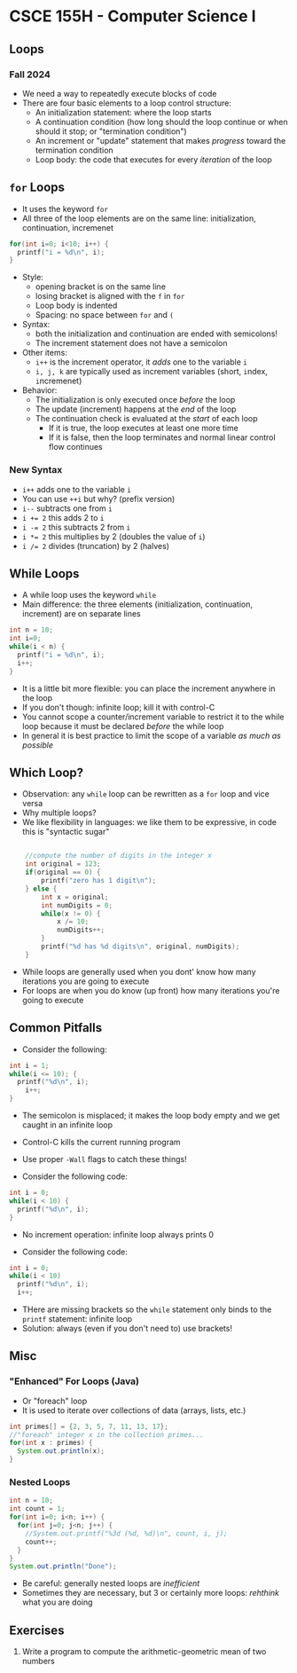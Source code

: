 
# CSCE 155H - Computer Science I
## Loops
### Fall 2024

* We need a way to repeatedly execute blocks of code
* There are four basic elements to a loop control structure:
  * An initialization statement: where the loop starts
  * A continuation condition (how long should the loop continue or when should it stop; or "termination condition")
  * An increment or "update" statement that makes *progress* toward the termination condition
  * Loop body: the code that executes for every *iteration* of the loop

## `for` Loops


* It uses the keyword `for`
* All three of the loop elements are on the same line: initialization, continuation, incremenet

```c
for(int i=0; i<10; i++) {
  printf("i = %d\n", i);
}
```

* Style:
  * opening bracket is on the same line
  * losing bracket is aligned with the `f` in `for`
  * Loop body is indented
  * Spacing: no space between `for` and `(`
* Syntax:
  * both the initialization and continuation are ended with semicolons!
  * The increment statement does not have a semicolon
* Other items:
  * `i++` is the increment operator, it *adds* one to the variable `i`
  * `i, j, k` are typically used as increment variables (short, `i`ndex, `i`ncremenet)
* Behavior:
  * The initialization is only executed once *before* the loop
  * The update (increment) happens at the *end* of the loop
  * The continuation check is evaluated at the *start* of each loop
    * If it is true, the loop executes at least one more time
    * If it is false, then the loop terminates and normal linear control flow continues

### New Syntax

* `i++` adds one to the variable `i`
* You can use `++i` but why?  (prefix version)
* `i--` subtracts one from `i`
* `i += 2` this adds 2 to `i`
* `i -= 2` this subtracts 2 from `i`
* `i *= 2` this multiplies by 2 (doubles the value of `i`)
* `i /= 2` divides (truncation) by 2 (halves)

## While Loops

* A while loop uses the keyword `while`
* Main difference: the three elements (initialization, continuation, increment) are on separate lines

```c
int n = 10;
int i=0;
while(i < n) {
  printf("i = %d\n", i);
  i++;
}

```

* It is a little bit more flexible: you can place the increment anywhere in the loop
* If you don't though: infinite loop; kill it with control-C
* You cannot scope a counter/increment variable to restrict it to the while loop because it must be declared *before* the while loop
* In general it is best practice to limit the scope of a variable *as much as possible*

## Which Loop?

* Observation: any `while` loop can be rewritten as a `for` loop and vice versa
* Why multiple loops?
* We like flexibility in languages: we like them to be expressive, in code this is "syntactic sugar"

```c

    //compute the number of digits in the integer x
    int original = 123;
    if(original == 0) {
        printf("zero has 1 digit\n");
    } else {
        int x = original;
        int numDigits = 0;
        while(x != 0) {
            x /= 10;
            numDigits++;
        }
        printf("%d has %d digits\n", original, numDigits);
    }
```

* While loops are generally used when you dont' know how many iterations you are going to execute
* For loops are when you do know (up front) how many iterations you're going to execute

## Common Pitfalls

* Consider the following:

```c
int i = 1;
while(i <= 10); {
  printf("%d\n", i);
	i++;
}
```

* The semicolon is misplaced; it makes the loop body empty and we get caught in an infinite loop
* Control-C kills the current running program
* Use proper `-Wall` flags to catch these things!

* Consider the following code:

```c
int i = 0;
while(i < 10) {
  printf("%d\n", i);
}
```

* No increment operation: infinite loop always prints 0



* Consider the following code:

```c
int i = 0;
while(i < 10)
  printf("%d\n", i);
  i++;
```

* THere are missing brackets so the `while` statement only binds to the `printf` statement: infinite loop
* Solution: always (even if you don't need to) use brackets!

## Misc

### "Enhanced" For Loops (Java)

* Or "foreach" loop
* It is used to iterate over collections of data (arrays, lists, etc.)

```java
int primes[] = {2, 3, 5, 7, 11, 13, 17};
//"foreach" integer x in the collection primes...
for(int x : primes) {
  System.out.println(x);
}
```

### Nested Loops

```java
int n = 10;
int count = 1;
for(int i=0; i<n; i++) {
  for(int j=0; j<n; j++) {
    //System.out.printf("%3d (%d, %d)\n", count, i, j);
    count++;
  }
}
System.out.println("Done");
```

* Be careful: generally nested loops are *inefficient*
* Sometimes they are necessary, but 3 or certainly more loops: *rehthink* what you are doing

## Exercises

1. Write a program to compute the arithmetic-geometric mean of two numbers

```text








```
